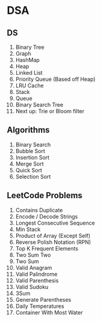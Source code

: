 # DSA 

## DS
1. Binary Tree
2. Graph
3. HashMap
4. Heap
5. Linked List
6. Priority Queue (Based off Heap)
7. LRU Cache
8. Stack
9. Queue
10. Binary Search Tree
11. Next up: Trie or Bloom filter

## Algorithms
1. Binary Search
2. Bubble Sort
3. Insertion Sort
4. Merge Sort
5. Quick Sort
6. Selection Sort

## LeetCode Problems
1. Contains Duplicate
2. Encode / Decode Strings
3. Longest Consecutive Sequence
4. Min Stack
5. Product of Array (Except Self)
6. Reverse Polish Notation (RPN)
7. Top K Frequent Elements
8. Two Sum Two
9. Two Sum
10. Valid Anagram
11. Valid Palindrome
12. Valid Parenthesis
13. Valid Sudoku
14. 3Sum
15. Generate Parentheses
16. Daily Temperatures
17. Container With Most Water
